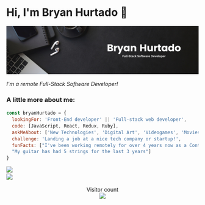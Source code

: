 # Hi, I'm Bryan Hurtado 👋

<img src='https://github.com/DarkxDev/DarkxDev/blob/main/gh-banner.png'>

<p><em>I'm a remote Full-Stack Software Developer!</em></p>

### A little more about me:

```javascript
const bryanHurtado = {
  lookingFor: 'Front-End developer' || 'Full-stack web developer',
  code: [JavaScript, React, Redux, Ruby],
  askMeAbout: ['New Technologies', 'Digital Art', 'Videogames', 'Movies'],
  challenge: 'Landing a job at a nice tech company or startup!',
  funFacts: ["I've been working remotely for over 4 years now as a Content Creator.",
  "My guitar has had 5 strings for the last 3 years"]
}
```
<p>
<img src="https://github-readme-stats.vercel.app/api?username=darkxdev&show_icons=true&theme=dark&hide_border=true" width="48.6%" style="display:inline-block;">
<img src="https://github-readme-stats.vercel.app/api/top-langs/?username=darkxdev&show_icons=true&theme=dark&hide_border=true&layout=compact" width="50.9%" style="display:inline-block;">
</p>


<p align="center"> 
  Visitor count<br>
  <img src="https://profile-counter.glitch.me/darkxdev/count.svg" />
</p>
